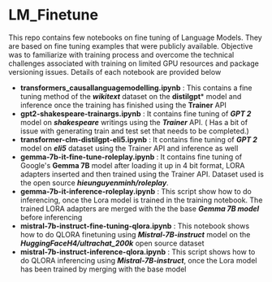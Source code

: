# LM_Finetune
This repo contains few notebooks on fine tuning of Language Models. They are based on fine tuning examples that were publicly available. Objective was to familiarize with training process and overcome the technical challenges associated with training on limited GPU resources and package versioning issues. Details of each notebook are provided below

* **transformers_causallanguagemodelling.ipynb** : This contains a fine tuning method of the ***wikitext*** dataset on the **distilgpt*** model and inference once the training has finished using the **Trainer** API
* **gpt2-shakespeare-trainargs.ipynb** : It contains fine tuning of ***GPT 2*** model on ***shakespeare*** writings using the ***Trainer*** API. ( Has a bit of issue with generating train and test set that needs to be completed.)
* **transformer-clm-distilgpt-eli5.ipynb** : It contains fine tuning of ***GPT 2*** model on ***eli5*** dataset using the Trainer API and inference as well
* **gemma-7b-it-fine-tune-roleplay.ipynb** : It contains fine tuning of Google's **Gemma 7B** model after loading it up in 4 bit format, LORA adapters inserted and then trained using the Trainer API. Dataset used is the open source ***hieunguyenminh/roleplay***.
* **gemma-7b-it-inference-roleplay.ipynb** : This script show how to do inferencing, once the Lora model is trained in the training notebook. The trained LORA adapters are merged with the the base ***Gemma 7B model*** before inferencing
* **mistral-7b-instruct-fine-tuning-qlora.ipynb** : This notebook shows how to do QLORA finetuning using ***Mistral-7B-instruct*** model on the ***HuggingFaceH4/ultrachat_200k*** open source dataset
* **mistral-7b-instruct-inference-qlora.ipynb** : This script shows how to do QLORA inferencing using ***Mistral-7B-instruct***, once the Lora model has been trained by merging with the base model
